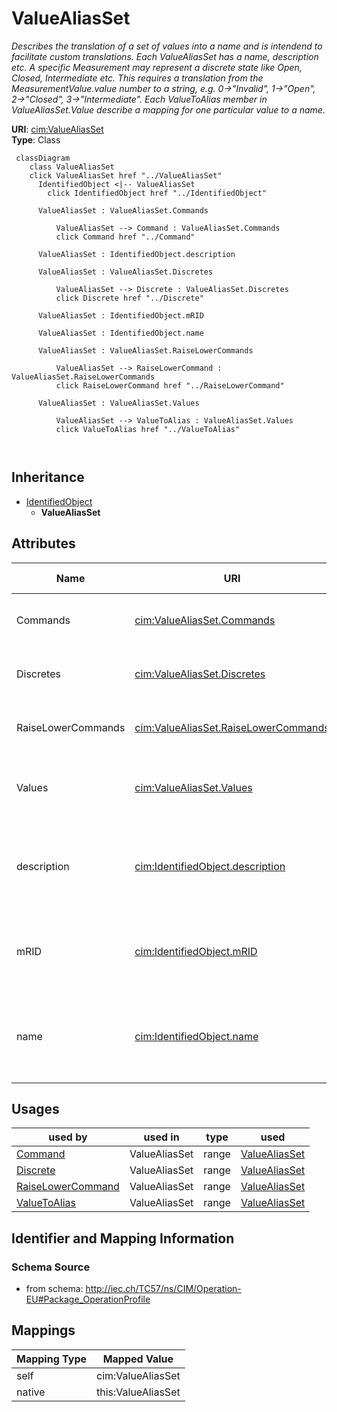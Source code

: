 # ValueAliasSet


_Describes the translation of a set of values into a name and is intendend to facilitate custom translations. Each ValueAliasSet has a name, description etc. A specific Measurement may represent a discrete state like Open, Closed, Intermediate etc. This requires a translation from the MeasurementValue.value number to a string, e.g. 0-&gt;"Invalid", 1-&gt;"Open", 2-&gt;"Closed", 3-&gt;"Intermediate". Each ValueToAlias member in ValueAliasSet.Value describe a mapping for one particular value to a name._





**URI**: [cim:ValueAliasSet](http://iec.ch/TC57/CIM100#ValueAliasSet)<br />
**Type**: Class




```mermaid
 classDiagram
    class ValueAliasSet
    click ValueAliasSet href "../ValueAliasSet"
      IdentifiedObject <|-- ValueAliasSet
        click IdentifiedObject href "../IdentifiedObject"
      
      ValueAliasSet : ValueAliasSet.Commands
        
          ValueAliasSet --> Command : ValueAliasSet.Commands
          click Command href "../Command"
        
      ValueAliasSet : IdentifiedObject.description
        
      ValueAliasSet : ValueAliasSet.Discretes
        
          ValueAliasSet --> Discrete : ValueAliasSet.Discretes
          click Discrete href "../Discrete"
        
      ValueAliasSet : IdentifiedObject.mRID
        
      ValueAliasSet : IdentifiedObject.name
        
      ValueAliasSet : ValueAliasSet.RaiseLowerCommands
        
          ValueAliasSet --> RaiseLowerCommand : ValueAliasSet.RaiseLowerCommands
          click RaiseLowerCommand href "../RaiseLowerCommand"
        
      ValueAliasSet : ValueAliasSet.Values
        
          ValueAliasSet --> ValueToAlias : ValueAliasSet.Values
          click ValueToAlias href "../ValueToAlias"
        
      
```





## Inheritance
* [IdentifiedObject](IdentifiedObject.md)
    * **ValueAliasSet**



## Attributes


| Name | URI | Cardinality and Range | Description | Inheritance |
| ---  | --- | --- | --- | --- |
| Commands | [cim:ValueAliasSet.Commands](http://iec.ch/TC57/CIM100#ValueAliasSet.Commands) | * <br />  [Command](Command.md)  | The Commands using the set for translation | direct |
| Discretes | [cim:ValueAliasSet.Discretes](http://iec.ch/TC57/CIM100#ValueAliasSet.Discretes) | * <br />  [Discrete](Discrete.md)  | The Measurements using the set for translation | direct |
| RaiseLowerCommands | [cim:ValueAliasSet.RaiseLowerCommands](http://iec.ch/TC57/CIM100#ValueAliasSet.RaiseLowerCommands) | * <br />  [RaiseLowerCommand](RaiseLowerCommand.md)  | The Commands using the set for translation | direct |
| Values | [cim:ValueAliasSet.Values](http://iec.ch/TC57/CIM100#ValueAliasSet.Values) | 1..* <br />  [ValueToAlias](ValueToAlias.md)  | The ValueToAlias mappings included in the set | direct |
| description | [cim:IdentifiedObject.description](http://iec.ch/TC57/CIM100#IdentifiedObject.description) | 0..1 <br />  string  | The description is a free human readable text describing or naming the object | [IdentifiedObject](IdentifiedObject.md) |
| mRID | [cim:IdentifiedObject.mRID](http://iec.ch/TC57/CIM100#IdentifiedObject.mRID) | 1 <br />  string  | Master resource identifier issued by a model authority | [IdentifiedObject](IdentifiedObject.md) |
| name | [cim:IdentifiedObject.name](http://iec.ch/TC57/CIM100#IdentifiedObject.name) | 1 <br />  string  | The name is any free human readable and possibly non unique text naming the o... | [IdentifiedObject](IdentifiedObject.md) |





## Usages

| used by | used in | type | used |
| ---  | --- | --- | --- |
| [Command](Command.md) | ValueAliasSet | range | [ValueAliasSet](ValueAliasSet.md) |
| [Discrete](Discrete.md) | ValueAliasSet | range | [ValueAliasSet](ValueAliasSet.md) |
| [RaiseLowerCommand](RaiseLowerCommand.md) | ValueAliasSet | range | [ValueAliasSet](ValueAliasSet.md) |
| [ValueToAlias](ValueToAlias.md) | ValueAliasSet | range | [ValueAliasSet](ValueAliasSet.md) |






## Identifier and Mapping Information







### Schema Source


* from schema: http://iec.ch/TC57/ns/CIM/Operation-EU#Package_OperationProfile





## Mappings

| Mapping Type | Mapped Value |
| ---  | ---  |
| self | cim:ValueAliasSet |
| native | this:ValueAliasSet |




